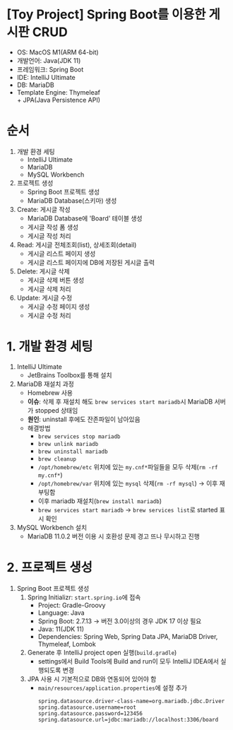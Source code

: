 # [Toy Project] Spring Boot를 이용한 게시판 CRUD
- OS: MacOS M1(ARM 64-bit)
- 개발언어: Java(JDK 11)
- 프레임워크: Spring Boot
- IDE: IntelliJ Ultimate
- DB: MariaDB
- Template Engine: Thymeleaf  
\+ JPA(Java Persistence API)

# 순서
1. 개발 환경 세팅
   - IntelliJ Ultimate
   - MariaDB
   - MySQL Workbench
2. 프로젝트 생성
   - Spring Boot 프로젝트 생성
   - MariaDB Database(스키마) 생성
3. Create: 게시글 작성
   - MariaDB Database에 'Board' 테이블 생성
   - 게시글 작성 폼 생성
   - 게시글 작성 처리
4. Read: 게시글 전체조회(list), 상세조회(detail)
   - 게시글 리스트 페이지 생성
   - 게시글 리스트 페이지에 DB에 저장된 게시글 출력
5. Delete: 게시글 삭제
   - 게시글 삭제 버튼 생성
   - 게시글 삭제 처리
6. Update: 게시글 수정
   - 게시글 수정 페이지 생성
   - 게시글 수정 처리

# 1. 개발 환경 세팅
1. IntelliJ Ultimate
   - JetBrains Toolbox를 통해 설치
2. MariaDB 재설치 과정
   - Homebrew 사용
   - **이슈**: 삭제 후 재설치 해도 `brew services start mariadb`시 MariaDB 서버가 stopped 상태임
   - **원인**: uninstall 후에도 잔존파일이 남아있음
   - 해결방법
     - `brew services stop mariadb`
     - `brew unlink mariadb`
     - `brew uninstall mariadb`
     - `brew cleanup`
     - `/opt/homebrew/etc` 위치에 있는 `my.cnf*`파일들을 모두 삭제(`rm -rf my.cnf*`)
     - `/opt/homebrew/var` 위치에 있는 `mysql` 삭제(`rm -rf mysql`) &rarr; 이후 재부팅함
     - 이후 mariadb 재설치(`brew install mariadb`)
     - `brew services start mariadb` &rarr; `brew services list`로 started 표시 확인
3. MySQL Workbench 설치
   - MariaDB 11.0.2 버전 이용 시 호환성 문제 경고 뜨나 무시하고 진행

# 2. 프로젝트 생성
1. Spring Boot 프로젝트 생성
   1. Spring Initializr: `start.spring.io`에 접속
      - Project: Gradle-Groovy
      - Language: Java
      - Spring Boot: 2.7.13 &rarr; 버전 3.0이상의 경우 JDK 17 이상 필요
      - Java: 11(JDK 11)
      - Dependencies: Spring Web, Spring Data JPA, MariaDB Driver, Thymeleaf, Lombok
   2. Generate 후 IntelliJ project open 실행(`build.gradle`)
      - settings에서 Build Tools에 Build and run이 모두 IntelliJ IDEA에서 실행되도록 변경
   3. JPA 사용 시 기본적으로 DB와 연동되어 있어야 함
      - `main/resources/application.properties`에 설정 추가
        ```
        spring.datasource.driver-class-name=org.mariadb.jdbc.Driver
        spring.datasource.username=root
        spring.datasource.password=123456
        spring.datasource.url=jdbc:mariadb://localhost:3306/board
        ```